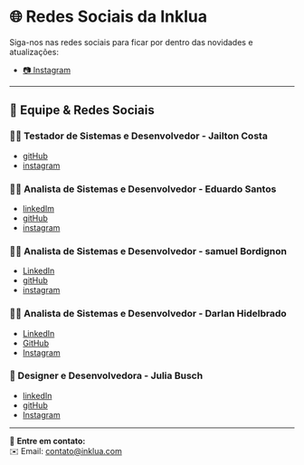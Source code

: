 # 🌐 Redes Sociais da Inklua

Siga-nos nas redes sociais para ficar por dentro das novidades e atualizações:

- [📷 Instagram](https://www.instagram.com/inkluaticket/)

---

## 👥 Equipe & Redes Sociais

### 👨‍💻 Testador de Sistemas e Desenvolvedor - Jailton Costa    
- [gitHub](https://github.com/jailton-costa)
- [instagram](https://www.instagram.com/jailton_costa_3/)  

### 🧑‍💻 Analista de Sistemas e Desenvolvedor - Eduardo Santos  
- [linkedIm](https://www.linkedin.com/in/eduardo-santos-b4894834b/)  
- [gitHub](https://github.com/eduardos4antos)  
- [instagram](https://www.instagram.com/001.eduardo/)  

### 🧑‍💻 Analista de Sistemas e Desenvolvedor - samuel Bordignon  
- [LinkedIn](https://www.linkedin.com/feed/?trk=guest_homepage-basic_nav-header-signin)  
- [gitHub](https://github.com/samuel-bordignon)
- [instagram](https://www.instagram.com/samuel_sem_r/)  

### 🧑‍💻 Analista de Sistemas e Desenvolvedor - Darlan Hidelbrado
- [LinkedIn](https://www.linkedin.com/in/darlan-hildebrando-7b3a44312/)  
- [GitHub](https://github.com/DarlanHildebrando)  
- [Instagram](https://www.instagram.com/darlan_hildebrando/)  

### 🎨 Designer e Desenvolvedora - Julia Busch  
- [linkedIn](https://www.linkedin.com/in/j%C3%BAlia-bandeira-busch-7525842b6/)  
- [gitHub](https://github.com/BuschJulia)  
- [Instagram](https://instagram.com/juliabusch)  

---

🔗 **Entre em contato:**  
✉️ Email: contato@inklua.com 